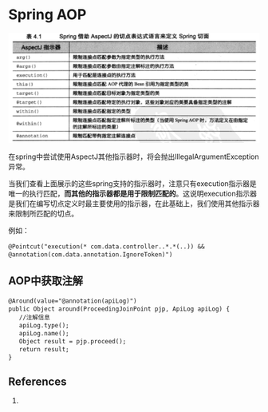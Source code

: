 # Spring AOP



![img](SpringAOP_assets/758949-20190529225507103-314276426.png)

在spring中尝试使用AspectJ其他指示器时，将会抛出IllegalArgumentException异常。

当我们查看上面展示的这些spring支持的指示器时，注意只有execution指示器是唯一的执行匹配，**而其他的指示器都是用于限制匹配的**。这说明execution指示器是我们在编写切点定义时最主要使用的指示器，在此基础上，我们使用其他指示器来限制所匹配的切点。



例如：

```
@Pointcut("execution(* com.data.controller..*.*(..)) && @annotation(com.data.annotation.IgnoreToken)")
```





## AOP中获取注解

```
@Around(value="@annotation(apiLog)")
public Object around(ProceedingJoinPoint pjp, ApiLog apiLog) {
   //注解信息
   apiLog.type();
   apiLog.name();
   Object result = pjp.proceed();
   return result;
}
```

## References

1. 
